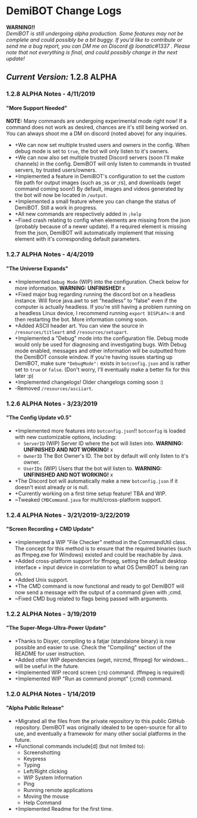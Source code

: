 # DemiBOT Change Logs
**WARNING!!**\
*DemiBOT is still undergoing alpha production. Some features may not be complete and could possibly be a bit buggy. If you'd like to contribute or send me a bug report, you can DM me on Discord @ loonatic#1337 . Please note that not everything is final, and could possibly change in the next update!*

## *Current Version:* 1.2.8 ALPHA
### 1.2.8 ALPHA Notes - 4/11/2019
#### "More Support Needed"
**NOTE:** Many commands are undergoing experimental mode right now! If a command does not work as desired, chances are it's still being worked on. You can always shoot me a DM on discord (noted above) for any inquiries.
* +We can now set multiple trusted users and owners in the config. When debug mode is set to ``true``, the bot will only listen to it's owners. 
* +We can now also set multiple trusted Discord servers (soon I'll make channels) in the config. DemiBOT will only listen to commands in trusted servers, by trusted users/owners.
* +Implemented a feature in DemiBOT's configuration to set the custom file path for output images (such as ;ss or ;rs), and downloads (wget command coming soon!) By default, images and videos generated by the bot will now be located in ``/output``.
* +Implemented a small feature where you can change the status of DemiBOT. Still a work in progress.
* +All new commands are respectively added in ``;help``
* ~Fixed crash relating to config when elements are missing from the json (probably because of a newer update). If a required element is missing from the json, DemiBOT will automatically implement that missing element with it's corresponding default parameters.

### 1.2.7 ALPHA Notes - 4/4/2019 
#### "The Universe Expands"
* +Implemented ``Debug Mode`` (WIP) into the configuration. Check below for more information. **WARNING: UNFINISHED!** x
* +Fixed major bug regarding running the discord bot on a headless instance. Will force java.awt to set "headless" to "false" even if the computer is actually headless. If you're still having a problem running on a headless Linux device, I recommend running `export DISPLAY=:0` and then restarting the bot. More information coming soon.
* +Added ASCII header art. You can view the source in ``/resources/titleart`` and ``/resources/setupart``.
* +Implemented a "Debug" mode into the configuration file. Debug mode would only be used for diagnosing and investigating bugs. With Debug mode enabled, messages and other information will be outputted from the DemiBOT console window. If you're having issues starting up DemiBOT, make sure ``"DebugMode":`` exists in ``botconfig.json`` and is rather set to ``true`` or ``false``. (Don't worry, I'll eventually make a better fix for this later :p)
* +Implemented changelogs! Older changelogs coming soon :)
* -Removed ``/resources/asciiart``.

### 1.2.6 ALPHA Notes - 3/23/2019
#### "The Config Update v0.5"
* +Implemented more features into ``botconfig.json``!! ``botconfig`` is loaded with new customizable options, including:
    * ``ServerID`` (WIP) Server ID where the bot will listen into. **WARNING: UNFINISHED AND NOT WORKING!** x 
    * ``OwnerID`` The Bot Owner's ID. The bot by default will only listen to it's owner.
    * ``UserIDs`` (WIP) Users that the bot will listen to. **WARNING: UNFINISHED AND NOT WORKING!** x
* +The Discord bot will automatically make a new ``botconfig.json`` if it doesn't exist already or is null.
* +Currently working on a first time setup feature! TBA and WIP.     
* ~Tweaked ``CMDCommand.java`` for multi/cross-platform support.

### 1.2.4 ALPHA Notes - 3/21/2019-3/22/2019
#### "Screen Recording + CMD Update"
* +Implemented a WIP "File Checker" method in the CommandUtil class. The concept for this method is to ensure that the required binaries (such as ffmpeg.exe for Windows) existed and could be reachable by Java. 
* +Added cross-platform support for ffmpeg, setting the default desktop interface + input device in correlation to what OS DemiBOT is being ran on.
* +Added Unix support.
* +The CMD command is now functional and ready to go! DemiBOT will now send a message with the output of a command given with ;cmd.
* ~Fixed CMD bug related to flags being passed with arguments.

### 1.2.2 ALPHA Notes - 3/19/2019
#### "The Super-Mega-Ultra-Power Update"
* +Thanks to Disyer, compiling to a fatjar (standalone binary) is now possible and easier to use. Check the "Compiling" section of the README for user instruction.
* +Added other WIP dependencies (wget, nircmd, ffmpeg) for windows... will be useful in the future.
* +Implemented WIP record screen (;rs) command. (ffmpeg is required)
* +Implemented WIP "Run as command prompt" (;cmd) command.

### 1.2.0 ALPHA Notes - 1/14/2019
#### "Alpha Public Release"
* +Migrated all the files from the private repository to this public GitHub repository. DemiBOT was originally idealed to be open-source for all to use, and eventually a framewokr for many other social platforms in the future.
* +Functional commands include[d] (but not limited to):
    * Screenshotting
    * Keypress
    * Typing
    * Left/Right clicking
    * WIP System Information
    * Ping
    * Running remote applications
    * Moving the mouse
    * Help Command
* +Implemented Readme for the first time.